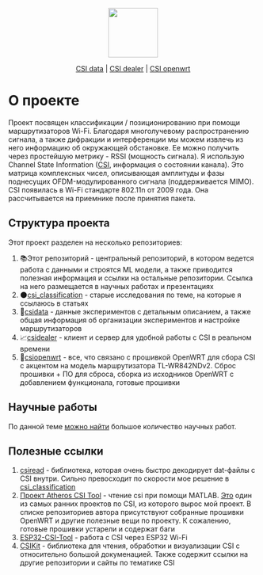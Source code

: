 <p align="center">
  <img src="https://user-images.githubusercontent.com/61945327/201784025-893efbea-a00d-4353-964f-f8e28a61e21f.png" height="100">
</p>
<p align="center">
  <a href="https://github.com/maksimio/csidata">CSI data</a> |
  <a href="https://github.com/maksimio/csidealer">CSI dealer</a> |
  <a href="https://github.com/maksimio/csiopenwrt">CSI openwrt</a>
</p>

# О проекте
Проект посвящен классификации / позиционированию при помощи маршрутизаторов Wi-Fi. Благодаря многолучевому распространению сигнала, а также дифракции и интерференции мы можем извлечь из него информацию об окружающей обстановке. Ее можно получить через простейшую метрику - RSSI (мощность сигнала). Я использую Channel State Information ([CSI](https://en.wikipedia.org/wiki/Channel_state_information), информация о состоянии канала). Это матрица комплексных чисел, описывающая амплитуды и фазы поднесущих OFDM-модулированного сигнала (поддерживается MIMO). CSI появилась в Wi-Fi стандарте 802.11n от 2009 года. Она рассчитывается на приемнике после принятия пакета.

## Структура проекта
Этот проект разделен на несколько репозиториев:
1. 📚Этот репозиторий - центральный репозиторий, в котором ведется работа с данными и строятся ML модели, а также приводится полезная информация и ссылки на остальные репозитории. Ссылка на него размещается в научных работах и презентациях
2. 🌑[csi_classification](https://github.com/maksimio/csi_classification) - старые исследования по теме, на которые я ссылаюсь в статьях
3. 📂[csidata](https://github.com/maksimio/csidata) - данные экспериментов с детальным описанием, а также общая информация об организации экспериментов и настройке маршрутизаторов
4. 📈[csidealer](https://github.com/maksimio/csidealer) - клиент и сервер для удобной работы с CSI в реальном времени
5. 📑[csiopenwrt](https://github.com/maksimio/csiopenwrt) - все, что связано с прошивкой OpenWRT для сбора CSI с акцентом на модель маршрутизатора TL-WR842NDv2. Сброс прошивки + ПО для сброса, сборка из исходников OpenWRT с добавлением функционала, готовые прошивки

## Научные работы
По данной теме [можно найти](https://scholar.google.com/scholar?hl=ru&as_sdt=0%2C5&q=channel+state+information+wi-fi&oq=channel+state+information) большое количество научных работ.

## Полезные ссылки
1. [csiread](https://github.com/citysu/csiread) - библиотека, которая очень быстро декодирует dat-файлы с CSI внутри. Сильно превосходит по скорости мое решение в [csi_classification](https://github.com/maksimio/csi_classification)
2. [Проект Atheros CSI Tool](https://github.com/xieyaxiongfly/Atheros-CSI-Tool-UserSpace-APP) - чтение csi при помощи MATLAB. [Это](https://wands.sg/research/wifi/AtherosCSI/) один из самых ранних проектов по CSI, из которого вырос мой проект. В списке репозиториев автора присутствуют собранные прошивки OpenWRT и другие полезные вещи по проекту. К сожалению, готовые прошивки устарели и содержат баги
3. [ESP32-CSI-Tool](https://github.com/StevenMHernandez/ESP32-CSI-Tool) - работа с CSI через ESP32 Wi-Fi
4. [CSIKit](https://github.com/Gi-z/CSIKit) - библиотека для чтения, обработки и визуализации CSI с относительно большой докуменацией. Также содержит ссылки на другие репозитории и сайты по тематике CSI
